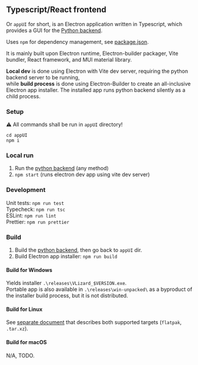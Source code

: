 ## Typescript/React frontend

Or `appUI` for short, is an Electron application written in Typescript, which provides a GUI for the [Python backend](appPy.md).

Uses `npm` for dependency management, see [package.json](../appUI/package.json).

It is mainly built upon Electron runtime, Electron-builder packager, Vite bundler, React framework, and MUI material library.

**Local dev** is done using Electron with Vite dev server, requiring the python backend server to be running,  
while **build process** is done using Electron-Builder to create an all-inclusive Electron app installer.
The installed app runs python backend silently as a child process.

### Setup
⚠ All commands shall be run in `appUI` directory!
```
cd appUI
npm i
```

### Local run
1. Run the [python backend](appPy.md#local-run) (any method)
2. `npm start` (runs electron dev app using vite dev server)

### Development
Unit tests: `npm run test`  
Typecheck: `npm run tsc`  
ESLint: `npm run lint`  
Prettier: `npm run prettier`

### Build
1. Build the [python backend](appPy.md#build), then go back to `appUI` dir.
2. Build Electron app installer: `npm run build`

#### Build for Windows
Yields installer `.\releases\VLizard_$VERSION.exe`.  
Portable app is also available in `.\releases\win-unpacked\` as a byproduct of the installer build process, but it is not distributed.

#### Build for Linux

See [separate document](./build_linux.md) that describes both supported targets (`flatpak`, `.tar.xz`).

#### Build for macOS
N/A, TODO.
